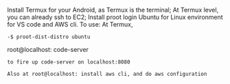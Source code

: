 Install Termux for your Android, as Termux is the terminal;
At Termux level, you can already ssh to EC2;
Install proot login Ubuntu for Linux environment for VS code and AWS cli.
To use:
At Termux, 
```
-$ proot-dist-distro ubuntu
```
root@localhost: code-server 
```
to fire up code-server on localhost:8080

Also at root@localhost: install aws cli, and do aws configuration
